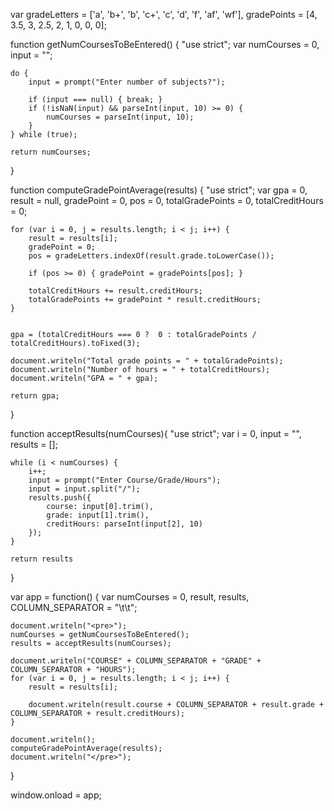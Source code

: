 var gradeLetters = ['a', 'b+', 'b', 'c+', 'c', 'd', 'f', 'af', 'wf'],
    gradePoints  = [4, 3.5, 3, 2.5, 2, 1, 0, 0, 0];

function getNumCoursesToBeEntered() {
    "use strict";
    var numCourses = 0,
        input = "";
        
    do {
        input = prompt("Enter number of subjects?");
        
        if (input === null) { break; }
        if (!isNaN(input) && parseInt(input, 10) >= 0) {
            numCourses = parseInt(input, 10);
        }
    } while (true);
    
    return numCourses;
}

function computeGradePointAverage(results) {
    "use strict";
    var gpa = 0,
        result = null,
        gradePoint = 0,
        pos = 0,
        totalGradePoints = 0,
        totalCreditHours = 0;

    for (var i = 0, j = results.length; i < j; i++) {
        result = results[i];
        gradePoint = 0;
        pos = gradeLetters.indexOf(result.grade.toLowerCase());

        if (pos >= 0) { gradePoint = gradePoints[pos]; }

        totalCreditHours += result.creditHours;
        totalGradePoints += gradePoint * result.creditHours;
    }


    gpa = (totalCreditHours === 0 ?  0 : totalGradePoints / totalCreditHours).toFixed(3);

    document.writeln("Total grade points = " + totalGradePoints);
    document.writeln("Number of hours = " + totalCreditHours);
    document.writeln("GPA = " + gpa);

    return gpa;
}

function acceptResults(numCourses){
    "use strict";
    var i = 0,
        input = "",
        results = [];

    while (i < numCourses) {
        i++;
        input = prompt("Enter Course/Grade/Hours");
        input = input.split("/");
        results.push({
            course: input[0].trim(),
            grade: input[1].trim(),
            creditHours: parseInt(input[2], 10)
        });
    }

    return results
}

var app = function() {
    var numCourses = 0,
        result, results,
        COLUMN_SEPARATOR = "\t\t";

    document.writeln("<pre>");
    numCourses = getNumCoursesToBeEntered();
    results = acceptResults(numCourses);

    document.writeln("COURSE" + COLUMN_SEPARATOR + "GRADE" + COLUMN_SEPARATOR + "HOURS");
    for (var i = 0, j = results.length; i < j; i++) {
        result = results[i];

        document.writeln(result.course + COLUMN_SEPARATOR + result.grade + COLUMN_SEPARATOR + result.creditHours);
    }	

    document.writeln();
    computeGradePointAverage(results);
    document.writeln("</pre>");    
}

window.onload = app;
